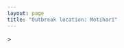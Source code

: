 ```yaml
---
layout: page
title: "Outbreak location: Motihari"
---
```

<div id="mapid">
<script src="https://buda-magenta.github.io/hazard_map/load_map.js"></script>
><script>
var marker_outbreak = L.marker([26.669512, 84.957411],{"autoPan": true}).addTo(map); marker_outbreak.bindTooltip("Motihari").openTooltip();

var circle_1 = L.circle([26.148658, 85.340013], {"pane": "markerPane", "color": "red", "fill": true, "fillOpacity": 0.2, "fillRule": "evenodd", "lineCap": "round", "lineJoin": "round", "opacity": 1.0, "radius": 80346, "stroke": true, "weight": 3}).addTo(map);
circle_1.bindTooltip("Muzaffarpur<br>rank: 1<br>hazard index: 0.080347")
circle_1.bindPopup('<a href="https://buda-magenta.github.io/hazard_map/Muzaffarpur">Muzaffarpur</a>')

var circle_2 = L.circle([25.609324, 85.123525], {"pane": "markerPane", "color": "red", "fill": true, "fillOpacity": 0.2, "fillRule": "evenodd", "lineCap": "round", "lineJoin": "round", "opacity": 1.0, "radius": 61383, "stroke": true, "weight": 3}).addTo(map);
circle_2.bindTooltip("Patna<br>rank: 2<br>hazard index: 0.061384")
circle_2.bindPopup('<a href="https://buda-magenta.github.io/hazard_map/Patna">Patna</a>')

var circle_3 = L.circle([22.541418, 88.357691], {"pane": "markerPane", "color": "red", "fill": true, "fillOpacity": 0.2, "fillRule": "evenodd", "lineCap": "round", "lineJoin": "round", "opacity": 1.0, "radius": 42972, "stroke": true, "weight": 3}).addTo(map);
circle_3.bindTooltip("Kolkata<br>rank: 3<br>hazard index: 0.042973")
circle_3.bindPopup('<a href="https://buda-magenta.github.io/hazard_map/Kolkata">Kolkata</a>')

var circle_4 = L.circle([26.791073, 84.560107], {"pane": "markerPane", "color": "red", "fill": true, "fillOpacity": 0.2, "fillRule": "evenodd", "lineCap": "round", "lineJoin": "round", "opacity": 1.0, "radius": 34459, "stroke": true, "weight": 3}).addTo(map);
circle_4.bindTooltip("Bettiah<br>rank: 4<br>hazard index: 0.034459")
circle_4.bindPopup('<a href="https://buda-magenta.github.io/hazard_map/Bettiah">Bettiah</a>')

var circle_5 = L.circle([28.651718, 77.221939], {"pane": "markerPane", "color": "red", "fill": true, "fillOpacity": 0.2, "fillRule": "evenodd", "lineCap": "round", "lineJoin": "round", "opacity": 1.0, "radius": 26061, "stroke": true, "weight": 3}).addTo(map);
circle_5.bindTooltip("Delhi<br>rank: 5<br>hazard index: 0.026062")
circle_5.bindPopup('<a href="https://buda-magenta.github.io/hazard_map/Delhi">Delhi</a>')

var circle_6 = L.circle([26.671329, 83.364583], {"pane": "markerPane", "color": "red", "fill": true, "fillOpacity": 0.2, "fillRule": "evenodd", "lineCap": "round", "lineJoin": "round", "opacity": 1.0, "radius": 11672, "stroke": true, "weight": 3}).addTo(map);
circle_6.bindTooltip("Gorakhpur<br>rank: 6<br>hazard index: 0.011673")
circle_6.bindPopup('<a href="https://buda-magenta.github.io/hazard_map/Gorakhpur">Gorakhpur</a>')

var circle_7 = L.circle([19.075990, 72.877393], {"pane": "markerPane", "color": "red", "fill": true, "fillOpacity": 0.2, "fillRule": "evenodd", "lineCap": "round", "lineJoin": "round", "opacity": 1.0, "radius": 10207, "stroke": true, "weight": 3}).addTo(map);
circle_7.bindTooltip("Mumbai<br>rank: 7<br>hazard index: 0.010208")
circle_7.bindPopup('<a href="https://buda-magenta.github.io/hazard_map/Mumbai">Mumbai</a>')

var circle_8 = L.circle([26.083143, 86.032571], {"pane": "markerPane", "color": "red", "fill": true, "fillOpacity": 0.2, "fillRule": "evenodd", "lineCap": "round", "lineJoin": "round", "opacity": 1.0, "radius": 9149, "stroke": true, "weight": 3}).addTo(map);
circle_8.bindTooltip("Darbhanga<br>rank: 8<br>hazard index: 0.009149")
circle_8.bindPopup('<a href="https://buda-magenta.github.io/hazard_map/Darbhanga">Darbhanga</a>')

var circle_9 = L.circle([25.286698, 87.132254], {"pane": "markerPane", "color": "red", "fill": true, "fillOpacity": 0.2, "fillRule": "evenodd", "lineCap": "round", "lineJoin": "round", "opacity": 1.0, "radius": 8765, "stroke": true, "weight": 3}).addTo(map);
circle_9.bindTooltip("Bhagalpur<br>rank: 9<br>hazard index: 0.008765")
circle_9.bindPopup('<a href="https://buda-magenta.github.io/hazard_map/Bhagalpur">Bhagalpur</a>')

var circle_10 = L.circle([25.720581, 85.255560], {"pane": "markerPane", "color": "red", "fill": true, "fillOpacity": 0.2, "fillRule": "evenodd", "lineCap": "round", "lineJoin": "round", "opacity": 1.0, "radius": 5628, "stroke": true, "weight": 3}).addTo(map);
circle_10.bindTooltip("Hajipur<br>rank: 10<br>hazard index: 0.005628")
circle_10.bindPopup('<a href="https://buda-magenta.github.io/hazard_map/Hajipur">Hajipur</a>')

var circle_11 = L.circle([23.535048, 87.338043], {"pane": "markerPane", "color": "red", "fill": true, "fillOpacity": 0.2, "fillRule": "evenodd", "lineCap": "round", "lineJoin": "round", "opacity": 1.0, "radius": 5430, "stroke": true, "weight": 3}).addTo(map);
circle_11.bindTooltip("Durgapur<br>rank: 11<br>hazard index: 0.005430")
circle_11.bindPopup('<a href="https://buda-magenta.github.io/hazard_map/Durgapur">Durgapur</a>')

var circle_12 = L.circle([23.687130, 86.974659], {"pane": "markerPane", "color": "red", "fill": true, "fillOpacity": 0.2, "fillRule": "evenodd", "lineCap": "round", "lineJoin": "round", "opacity": 1.0, "radius": 5406, "stroke": true, "weight": 3}).addTo(map);
circle_12.bindTooltip("Asansol<br>rank: 12<br>hazard index: 0.005407")
circle_12.bindPopup('<a href="https://buda-magenta.github.io/hazard_map/Asansol">Asansol</a>')

var circle_13 = L.circle([25.205305, 85.514612], {"pane": "markerPane", "color": "red", "fill": true, "fillOpacity": 0.2, "fillRule": "evenodd", "lineCap": "round", "lineJoin": "round", "opacity": 1.0, "radius": 4290, "stroke": true, "weight": 3}).addTo(map);
circle_13.bindTooltip("Biharsharif<br>rank: 13<br>hazard index: 0.004291")
circle_13.bindPopup('<a href="https://buda-magenta.github.io/hazard_map/Biharsharif">Biharsharif</a>')

var circle_14 = L.circle([25.954628, 83.647350], {"pane": "markerPane", "color": "red", "fill": true, "fillOpacity": 0.2, "fillRule": "evenodd", "lineCap": "round", "lineJoin": "round", "opacity": 1.0, "radius": 4131, "stroke": true, "weight": 3}).addTo(map);
circle_14.bindTooltip("Maunath Bhanjan<br>rank: 14<br>hazard index: 0.004132")
circle_14.bindPopup('<a href="https://buda-magenta.github.io/hazard_map/Maunath_Bhanjan">Maunath Bhanjan</a>')

var circle_15 = L.circle([25.512719, 86.090571], {"pane": "markerPane", "color": "red", "fill": true, "fillOpacity": 0.2, "fillRule": "evenodd", "lineCap": "round", "lineJoin": "round", "opacity": 1.0, "radius": 4122, "stroke": true, "weight": 3}).addTo(map);
circle_15.bindTooltip("Begusarai<br>rank: 15<br>hazard index: 0.004123")
circle_15.bindPopup('<a href="https://buda-magenta.github.io/hazard_map/Begusarai">Begusarai</a>')

var circle_16 = L.circle([25.623457, 84.596839], {"pane": "markerPane", "color": "red", "fill": true, "fillOpacity": 0.2, "fillRule": "evenodd", "lineCap": "round", "lineJoin": "round", "opacity": 1.0, "radius": 3773, "stroke": true, "weight": 3}).addTo(map);
circle_16.bindTooltip("Arrah<br>rank: 16<br>hazard index: 0.003774")
circle_16.bindPopup('<a href="https://buda-magenta.github.io/hazard_map/Arrah">Arrah</a>')

var circle_17 = L.circle([25.773344, 84.784977], {"pane": "markerPane", "color": "red", "fill": true, "fillOpacity": 0.2, "fillRule": "evenodd", "lineCap": "round", "lineJoin": "round", "opacity": 1.0, "radius": 3273, "stroke": true, "weight": 3}).addTo(map);
circle_17.bindTooltip("Chapra<br>rank: 17<br>hazard index: 0.003274")
circle_17.bindPopup('<a href="https://buda-magenta.github.io/hazard_map/Chapra">Chapra</a>')

var circle_18 = L.circle([24.796436, 85.007956], {"pane": "markerPane", "color": "red", "fill": true, "fillOpacity": 0.2, "fillRule": "evenodd", "lineCap": "round", "lineJoin": "round", "opacity": 1.0, "radius": 3130, "stroke": true, "weight": 3}).addTo(map);
circle_18.bindTooltip("Gaya<br>rank: 18<br>hazard index: 0.003130")
circle_18.bindPopup('<a href="https://buda-magenta.github.io/hazard_map/Gaya">Gaya</a>')

var circle_19 = L.circle([23.250000, 87.750000], {"pane": "markerPane", "color": "red", "fill": true, "fillOpacity": 0.2, "fillRule": "evenodd", "lineCap": "round", "lineJoin": "round", "opacity": 1.0, "radius": 3013, "stroke": true, "weight": 3}).addTo(map);
circle_19.bindTooltip("Barddhaman<br>rank: 19<br>hazard index: 0.003014")
circle_19.bindPopup('<a href="https://buda-magenta.github.io/hazard_map/Barddhaman">Barddhaman</a>')

var circle_20 = L.circle([26.838100, 80.934600], {"pane": "markerPane", "color": "red", "fill": true, "fillOpacity": 0.2, "fillRule": "evenodd", "lineCap": "round", "lineJoin": "round", "opacity": 1.0, "radius": 2941, "stroke": true, "weight": 3}).addTo(map);
circle_20.bindTooltip("Lucknow<br>rank: 20<br>hazard index: 0.002941")
circle_20.bindPopup('<a href="https://buda-magenta.github.io/hazard_map/Lucknow">Lucknow</a>')

var circle_21 = L.circle([25.832642, 86.614893], {"pane": "markerPane", "color": "red", "fill": true, "fillOpacity": 0.2, "fillRule": "evenodd", "lineCap": "round", "lineJoin": "round", "opacity": 1.0, "radius": 2729, "stroke": true, "weight": 3}).addTo(map);
circle_21.bindTooltip("Saharsa<br>rank: 21<br>hazard index: 0.002730")
circle_21.bindPopup('<a href="https://buda-magenta.github.io/hazard_map/Saharsa">Saharsa</a>')

var circle_22 = L.circle([25.623400, 85.041700], {"pane": "markerPane", "color": "red", "fill": true, "fillOpacity": 0.2, "fillRule": "evenodd", "lineCap": "round", "lineJoin": "round", "opacity": 1.0, "radius": 2633, "stroke": true, "weight": 3}).addTo(map);
circle_22.bindTooltip("Dinapur Nizamat<br>rank: 22<br>hazard index: 0.002634")
circle_22.bindPopup('<a href="https://buda-magenta.github.io/hazard_map/Dinapur_Nizamat">Dinapur Nizamat</a>')

var circle_23 = L.circle([25.335649, 83.007629], {"pane": "markerPane", "color": "red", "fill": true, "fillOpacity": 0.2, "fillRule": "evenodd", "lineCap": "round", "lineJoin": "round", "opacity": 1.0, "radius": 2572, "stroke": true, "weight": 3}).addTo(map);
circle_23.bindTooltip("Varanasi<br>rank: 23<br>hazard index: 0.002572")
circle_23.bindPopup('<a href="https://buda-magenta.github.io/hazard_map/Varanasi">Varanasi</a>')

var circle_24 = L.circle([25.572433, 83.609605], {"pane": "markerPane", "color": "red", "fill": true, "fillOpacity": 0.2, "fillRule": "evenodd", "lineCap": "round", "lineJoin": "round", "opacity": 1.0, "radius": 2444, "stroke": true, "weight": 3}).addTo(map);
circle_24.bindTooltip("Medinipur<br>rank: 24<br>hazard index: 0.002444")
circle_24.bindPopup('<a href="https://buda-magenta.github.io/hazard_map/Medinipur">Medinipur</a>')

var circle_25 = L.circle([25.531031, 78.652689], {"pane": "markerPane", "color": "red", "fill": true, "fillOpacity": 0.2, "fillRule": "evenodd", "lineCap": "round", "lineJoin": "round", "opacity": 1.0, "radius": 2114, "stroke": true, "weight": 3}).addTo(map);
circle_25.bindTooltip("Jhansi<br>rank: 25<br>hazard index: 0.002114")
circle_25.bindPopup('<a href="https://buda-magenta.github.io/hazard_map/Jhansi">Jhansi</a>')

var circle_26 = L.circle([27.059011, 84.206464], {"pane": "markerPane", "color": "red", "fill": true, "fillOpacity": 0.2, "fillRule": "evenodd", "lineCap": "round", "lineJoin": "round", "opacity": 1.0, "radius": 2077, "stroke": true, "weight": 3}).addTo(map);
circle_26.bindTooltip("Bagaha<br>rank: 26<br>hazard index: 0.002077")
circle_26.bindPopup('<a href="https://buda-magenta.github.io/hazard_map/Bagaha">Bagaha</a>')

var circle_27 = L.circle([28.863842, 78.805778], {"pane": "markerPane", "color": "red", "fill": true, "fillOpacity": 0.2, "fillRule": "evenodd", "lineCap": "round", "lineJoin": "round", "opacity": 1.0, "radius": 2058, "stroke": true, "weight": 3}).addTo(map);
circle_27.bindTooltip("Moradabad<br>rank: 27<br>hazard index: 0.002059")
circle_27.bindPopup('<a href="https://buda-magenta.github.io/hazard_map/Moradabad">Moradabad</a>')

var circle_28 = L.circle([26.131004, 84.391257], {"pane": "markerPane", "color": "red", "fill": true, "fillOpacity": 0.2, "fillRule": "evenodd", "lineCap": "round", "lineJoin": "round", "opacity": 1.0, "radius": 1943, "stroke": true, "weight": 3}).addTo(map);
circle_28.bindTooltip("Siwan<br>rank: 28<br>hazard index: 0.001943")
circle_28.bindPopup('<a href="https://buda-magenta.github.io/hazard_map/Siwan">Siwan</a>')

var circle_29 = L.circle([26.423847, 83.762732], {"pane": "markerPane", "color": "red", "fill": true, "fillOpacity": 0.2, "fillRule": "evenodd", "lineCap": "round", "lineJoin": "round", "opacity": 1.0, "radius": 1918, "stroke": true, "weight": 3}).addTo(map);
circle_29.bindTooltip("Deoria<br>rank: 29<br>hazard index: 0.001918")
circle_29.bindPopup('<a href="https://buda-magenta.github.io/hazard_map/Deoria">Deoria</a>')

var circle_30 = L.circle([25.680654, 88.124646], {"pane": "markerPane", "color": "red", "fill": true, "fillOpacity": 0.2, "fillRule": "evenodd", "lineCap": "round", "lineJoin": "round", "opacity": 1.0, "radius": 1754, "stroke": true, "weight": 3}).addTo(map);
circle_30.bindTooltip("Raiganj<br>rank: 30<br>hazard index: 0.001754")
circle_30.bindPopup('<a href="https://buda-magenta.github.io/hazard_map/Raiganj">Raiganj</a>')

var circle_31 = L.circle([22.754995, 88.341667], {"pane": "markerPane", "color": "red", "fill": true, "fillOpacity": 0.2, "fillRule": "evenodd", "lineCap": "round", "lineJoin": "round", "opacity": 1.0, "radius": 1750, "stroke": true, "weight": 3}).addTo(map);
circle_31.bindTooltip("Serampore<br>rank: 31<br>hazard index: 0.001751")
circle_31.bindPopup('<a href="https://buda-magenta.github.io/hazard_map/Serampore">Serampore</a>')

var circle_32 = L.circle([26.505476, 93.977739], {"pane": "markerPane", "color": "red", "fill": true, "fillOpacity": 0.2, "fillRule": "evenodd", "lineCap": "round", "lineJoin": "round", "opacity": 1.0, "radius": 1594, "stroke": true, "weight": 3}).addTo(map);
circle_32.bindTooltip("Chandan Nagar<br>rank: 32<br>hazard index: 0.001594")
circle_32.bindPopup('<a href="https://buda-magenta.github.io/hazard_map/Chandan_Nagar">Chandan Nagar</a>')

var circle_33 = L.circle([19.194329, 72.970178], {"pane": "markerPane", "color": "red", "fill": true, "fillOpacity": 0.2, "fillRule": "evenodd", "lineCap": "round", "lineJoin": "round", "opacity": 1.0, "radius": 1475, "stroke": true, "weight": 3}).addTo(map);
circle_33.bindTooltip("Thane<br>rank: 33<br>hazard index: 0.001475")
circle_33.bindPopup('<a href="https://buda-magenta.github.io/hazard_map/Thane">Thane</a>')

var circle_34 = L.circle([22.591260, 88.390964], {"pane": "markerPane", "color": "red", "fill": true, "fillOpacity": 0.2, "fillRule": "evenodd", "lineCap": "round", "lineJoin": "round", "opacity": 1.0, "radius": 1258, "stroke": true, "weight": 3}).addTo(map);
circle_34.bindTooltip("Bidhan Nagar<br>rank: 34<br>hazard index: 0.001258")
circle_34.bindPopup('<a href="https://buda-magenta.github.io/hazard_map/Bidhan_Nagar">Bidhan Nagar</a>')

var circle_35 = L.circle([20.011247, 73.790236], {"pane": "markerPane", "color": "red", "fill": true, "fillOpacity": 0.2, "fillRule": "evenodd", "lineCap": "round", "lineJoin": "round", "opacity": 1.0, "radius": 1205, "stroke": true, "weight": 3}).addTo(map);
circle_35.bindTooltip("Nashik<br>rank: 35<br>hazard index: 0.001206")
circle_35.bindPopup('<a href="https://buda-magenta.github.io/hazard_map/Nashik">Nashik</a>')

var circle_36 = L.circle([25.152471, 85.006878], {"pane": "markerPane", "color": "red", "fill": true, "fillOpacity": 0.2, "fillRule": "evenodd", "lineCap": "round", "lineJoin": "round", "opacity": 1.0, "radius": 1194, "stroke": true, "weight": 3}).addTo(map);
circle_36.bindTooltip("Jehanabad<br>rank: 36<br>hazard index: 0.001194")
circle_36.bindPopup('<a href="https://buda-magenta.github.io/hazard_map/Jehanabad">Jehanabad</a>')

var circle_37 = L.circle([22.794910, 88.331772], {"pane": "markerPane", "color": "red", "fill": true, "fillOpacity": 0.2, "fillRule": "evenodd", "lineCap": "round", "lineJoin": "round", "opacity": 1.0, "radius": 1156, "stroke": true, "weight": 3}).addTo(map);
circle_37.bindTooltip("Baidyabati<br>rank: 37<br>hazard index: 0.001156")
circle_37.bindPopup('<a href="https://buda-magenta.github.io/hazard_map/Baidyabati">Baidyabati</a>')

var circle_38 = L.circle([25.877933, 84.119959], {"pane": "markerPane", "color": "red", "fill": true, "fillOpacity": 0.2, "fillRule": "evenodd", "lineCap": "round", "lineJoin": "round", "opacity": 1.0, "radius": 1140, "stroke": true, "weight": 3}).addTo(map);
circle_38.bindTooltip("Ballia<br>rank: 38<br>hazard index: 0.001141")
circle_38.bindPopup('<a href="https://buda-magenta.github.io/hazard_map/Ballia">Ballia</a>')

var circle_39 = L.circle([25.603508, 83.507454], {"pane": "markerPane", "color": "red", "fill": true, "fillOpacity": 0.2, "fillRule": "evenodd", "lineCap": "round", "lineJoin": "round", "opacity": 1.0, "radius": 1114, "stroke": true, "weight": 3}).addTo(map);
circle_39.bindTooltip("Ghazipur<br>rank: 39<br>hazard index: 0.001114")
circle_39.bindPopup('<a href="https://buda-magenta.github.io/hazard_map/Ghazipur">Ghazipur</a>')

var circle_40 = L.circle([25.562071, 84.015672], {"pane": "markerPane", "color": "red", "fill": true, "fillOpacity": 0.2, "fillRule": "evenodd", "lineCap": "round", "lineJoin": "round", "opacity": 1.0, "radius": 971, "stroke": true, "weight": 3}).addTo(map);
circle_40.bindTooltip("Buxar<br>rank: 40<br>hazard index: 0.000971")
circle_40.bindPopup('<a href="https://buda-magenta.github.io/hazard_map/Buxar">Buxar</a>')

var circle_41 = L.circle([25.438130, 81.833800], {"pane": "markerPane", "color": "red", "fill": true, "fillOpacity": 0.2, "fillRule": "evenodd", "lineCap": "round", "lineJoin": "round", "opacity": 1.0, "radius": 905, "stroke": true, "weight": 3}).addTo(map);
circle_41.bindTooltip("Allahabad<br>rank: 41<br>hazard index: 0.000906")
circle_41.bindPopup('<a href="https://buda-magenta.github.io/hazard_map/Allahabad">Allahabad</a>')

var circle_42 = L.circle([23.160894, 79.949770], {"pane": "markerPane", "color": "red", "fill": true, "fillOpacity": 0.2, "fillRule": "evenodd", "lineCap": "round", "lineJoin": "round", "opacity": 1.0, "radius": 855, "stroke": true, "weight": 3}).addTo(map);
circle_42.bindTooltip("Jabalpur<br>rank: 42<br>hazard index: 0.000855")
circle_42.bindPopup('<a href="https://buda-magenta.github.io/hazard_map/Jabalpur">Jabalpur</a>')

var circle_43 = L.circle([25.560900, 87.647654], {"pane": "markerPane", "color": "red", "fill": true, "fillOpacity": 0.2, "fillRule": "evenodd", "lineCap": "round", "lineJoin": "round", "opacity": 1.0, "radius": 632, "stroke": true, "weight": 3}).addTo(map);
circle_43.bindTooltip("Katihar<br>rank: 43<br>hazard index: 0.000633")
circle_43.bindPopup('<a href="https://buda-magenta.github.io/hazard_map/Katihar">Katihar</a>')

var circle_44 = L.circle([22.472223, 88.093845], {"pane": "markerPane", "color": "red", "fill": true, "fillOpacity": 0.2, "fillRule": "evenodd", "lineCap": "round", "lineJoin": "round", "opacity": 1.0, "radius": 629, "stroke": true, "weight": 3}).addTo(map);
circle_44.bindTooltip("Uluberia<br>rank: 44<br>hazard index: 0.000629")
circle_44.bindPopup('<a href="https://buda-magenta.github.io/hazard_map/Uluberia">Uluberia</a>')

var circle_45 = L.circle([26.716413, 88.430992], {"pane": "markerPane", "color": "red", "fill": true, "fillOpacity": 0.2, "fillRule": "evenodd", "lineCap": "round", "lineJoin": "round", "opacity": 1.0, "radius": 623, "stroke": true, "weight": 3}).addTo(map);
circle_45.bindTooltip("Siliguri<br>rank: 45<br>hazard index: 0.000623")
circle_45.bindPopup('<a href="https://buda-magenta.github.io/hazard_map/Siliguri">Siliguri</a>')

var circle_46 = L.circle([28.740613, 77.835426], {"pane": "markerPane", "color": "red", "fill": true, "fillOpacity": 0.2, "fillRule": "evenodd", "lineCap": "round", "lineJoin": "round", "opacity": 1.0, "radius": 559, "stroke": true, "weight": 3}).addTo(map);
circle_46.bindTooltip("Hapur<br>rank: 46<br>hazard index: 0.000559")
circle_46.bindPopup('<a href="https://buda-magenta.github.io/hazard_map/Hapur">Hapur</a>')

var circle_47 = L.circle([25.329791, 86.456777], {"pane": "markerPane", "color": "red", "fill": true, "fillOpacity": 0.2, "fillRule": "evenodd", "lineCap": "round", "lineJoin": "round", "opacity": 1.0, "radius": 557, "stroke": true, "weight": 3}).addTo(map);
circle_47.bindTooltip("Jamalpur<br>rank: 47<br>hazard index: 0.000558")
circle_47.bindPopup('<a href="https://buda-magenta.github.io/hazard_map/Jamalpur">Jamalpur</a>')

var circle_48 = L.circle([26.460914, 80.321759], {"pane": "markerPane", "color": "red", "fill": true, "fillOpacity": 0.2, "fillRule": "evenodd", "lineCap": "round", "lineJoin": "round", "opacity": 1.0, "radius": 546, "stroke": true, "weight": 3}).addTo(map);
circle_48.bindTooltip("Kanpur<br>rank: 48<br>hazard index: 0.000546")
circle_48.bindPopup('<a href="https://buda-magenta.github.io/hazard_map/Kanpur">Kanpur</a>')

var circle_49 = L.circle([22.890183, 88.426939], {"pane": "markerPane", "color": "red", "fill": true, "fillOpacity": 0.2, "fillRule": "evenodd", "lineCap": "round", "lineJoin": "round", "opacity": 1.0, "radius": 490, "stroke": true, "weight": 3}).addTo(map);
circle_49.bindTooltip("Naihati<br>rank: 49<br>hazard index: 0.000491")
circle_49.bindPopup('<a href="https://buda-magenta.github.io/hazard_map/Naihati">Naihati</a>')

var circle_50 = L.circle([23.370035, 85.325013], {"pane": "markerPane", "color": "red", "fill": true, "fillOpacity": 0.2, "fillRule": "evenodd", "lineCap": "round", "lineJoin": "round", "opacity": 1.0, "radius": 466, "stroke": true, "weight": 3}).addTo(map);
circle_50.bindTooltip("Ranchi<br>rank: 50<br>hazard index: 0.000466")
circle_50.bindPopup('<a href="https://buda-magenta.github.io/hazard_map/Ranchi">Ranchi</a>')

var circle_51 = L.circle([18.521428, 73.854454], {"pane": "markerPane", "color": "red", "fill": true, "fillOpacity": 0.2, "fillRule": "evenodd", "lineCap": "round", "lineJoin": "round", "opacity": 1.0, "radius": 425, "stroke": true, "weight": 3}).addTo(map);
circle_51.bindTooltip("Pune<br>rank: 51<br>hazard index: 0.000426")
circle_51.bindPopup('<a href="https://buda-magenta.github.io/hazard_map/Pune">Pune</a>')

var circle_52 = L.circle([23.795281, 86.430964], {"pane": "markerPane", "color": "red", "fill": true, "fillOpacity": 0.2, "fillRule": "evenodd", "lineCap": "round", "lineJoin": "round", "opacity": 1.0, "radius": 410, "stroke": true, "weight": 3}).addTo(map);
circle_52.bindTooltip("Dhanbad<br>rank: 52<br>hazard index: 0.000411")
circle_52.bindPopup('<a href="https://buda-magenta.github.io/hazard_map/Dhanbad">Dhanbad</a>')

var circle_53 = L.circle([28.753900, 77.399900], {"pane": "markerPane", "color": "red", "fill": true, "fillOpacity": 0.2, "fillRule": "evenodd", "lineCap": "round", "lineJoin": "round", "opacity": 1.0, "radius": 402, "stroke": true, "weight": 3}).addTo(map);
circle_53.bindTooltip("Khora<br>rank: 53<br>hazard index: 0.000403")
circle_53.bindPopup('<a href="https://buda-magenta.github.io/hazard_map/Khora">Khora</a>')

var circle_54 = L.circle([26.000000, 87.500000], {"pane": "markerPane", "color": "red", "fill": true, "fillOpacity": 0.2, "fillRule": "evenodd", "lineCap": "round", "lineJoin": "round", "opacity": 1.0, "radius": 384, "stroke": true, "weight": 3}).addTo(map);
circle_54.bindTooltip("Purnia<br>rank: 54<br>hazard index: 0.000384")
circle_54.bindPopup('<a href="https://buda-magenta.github.io/hazard_map/Purnia">Purnia</a>')

var circle_55 = L.circle([22.695034, 88.377060], {"pane": "markerPane", "color": "red", "fill": true, "fillOpacity": 0.2, "fillRule": "evenodd", "lineCap": "round", "lineJoin": "round", "opacity": 1.0, "radius": 376, "stroke": true, "weight": 3}).addTo(map);
circle_55.bindTooltip("Panihati<br>rank: 55<br>hazard index: 0.000376")
circle_55.bindPopup('<a href="https://buda-magenta.github.io/hazard_map/Panihati">Panihati</a>')

var circle_56 = L.circle([27.912633, 79.746563], {"pane": "markerPane", "color": "red", "fill": true, "fillOpacity": 0.2, "fillRule": "evenodd", "lineCap": "round", "lineJoin": "round", "opacity": 1.0, "radius": 374, "stroke": true, "weight": 3}).addTo(map);
circle_56.bindTooltip("Shahjahanpur<br>rank: 56<br>hazard index: 0.000375")
circle_56.bindPopup('<a href="https://buda-magenta.github.io/hazard_map/Shahjahanpur">Shahjahanpur</a>')

var circle_57 = L.circle([28.428262, 77.002700], {"pane": "markerPane", "color": "red", "fill": true, "fillOpacity": 0.2, "fillRule": "evenodd", "lineCap": "round", "lineJoin": "round", "opacity": 1.0, "radius": 368, "stroke": true, "weight": 3}).addTo(map);
circle_57.bindTooltip("Gurgaon<br>rank: 57<br>hazard index: 0.000368")
circle_57.bindPopup('<a href="https://buda-magenta.github.io/hazard_map/Gurgaon">Gurgaon</a>')

var circle_58 = L.circle([27.985060, 80.753845], {"pane": "markerPane", "color": "red", "fill": true, "fillOpacity": 0.2, "fillRule": "evenodd", "lineCap": "round", "lineJoin": "round", "opacity": 1.0, "radius": 340, "stroke": true, "weight": 3}).addTo(map);
circle_58.bindTooltip("Lakhimpur<br>rank: 58<br>hazard index: 0.000340")
circle_58.bindPopup('<a href="https://buda-magenta.github.io/hazard_map/Lakhimpur">Lakhimpur</a>')

var circle_59 = L.circle([28.402979, 77.310384], {"pane": "markerPane", "color": "red", "fill": true, "fillOpacity": 0.2, "fillRule": "evenodd", "lineCap": "round", "lineJoin": "round", "opacity": 1.0, "radius": 338, "stroke": true, "weight": 3}).addTo(map);
circle_59.bindTooltip("Faridabad<br>rank: 59<br>hazard index: 0.000338")
circle_59.bindPopup('<a href="https://buda-magenta.github.io/hazard_map/Faridabad">Faridabad</a>')

var circle_60 = L.circle([24.965712, 88.127778], {"pane": "markerPane", "color": "red", "fill": true, "fillOpacity": 0.2, "fillRule": "evenodd", "lineCap": "round", "lineJoin": "round", "opacity": 1.0, "radius": 307, "stroke": true, "weight": 3}).addTo(map);
circle_60.bindTooltip("English Bazar<br>rank: 60<br>hazard index: 0.000308")
circle_60.bindPopup('<a href="https://buda-magenta.github.io/hazard_map/English_Bazar">English Bazar</a>')

var circle_61 = L.circle([25.133173, 86.525040], {"pane": "markerPane", "color": "red", "fill": true, "fillOpacity": 0.2, "fillRule": "evenodd", "lineCap": "round", "lineJoin": "round", "opacity": 1.0, "radius": 306, "stroke": true, "weight": 3}).addTo(map);
circle_61.bindTooltip("Kharagpur<br>rank: 61<br>hazard index: 0.000306")
circle_61.bindPopup('<a href="https://buda-magenta.github.io/hazard_map/Kharagpur">Kharagpur</a>')

var circle_62 = L.circle([22.670728, 88.376342], {"pane": "markerPane", "color": "red", "fill": true, "fillOpacity": 0.2, "fillRule": "evenodd", "lineCap": "round", "lineJoin": "round", "opacity": 1.0, "radius": 306, "stroke": true, "weight": 3}).addTo(map);
circle_62.bindTooltip("Kamarhati<br>rank: 62<br>hazard index: 0.000306")
circle_62.bindPopup('<a href="https://buda-magenta.github.io/hazard_map/Kamarhati">Kamarhati</a>')

var circle_63 = L.circle([12.979120, 77.591300], {"pane": "markerPane", "color": "red", "fill": true, "fillOpacity": 0.2, "fillRule": "evenodd", "lineCap": "round", "lineJoin": "round", "opacity": 1.0, "radius": 304, "stroke": true, "weight": 3}).addTo(map);
circle_63.bindTooltip("Bangalore<br>rank: 63<br>hazard index: 0.000305")
circle_63.bindPopup('<a href="https://buda-magenta.github.io/hazard_map/Bangalore">Bangalore</a>')

var circle_64 = L.circle([26.180598, 91.753943], {"pane": "markerPane", "color": "red", "fill": true, "fillOpacity": 0.2, "fillRule": "evenodd", "lineCap": "round", "lineJoin": "round", "opacity": 1.0, "radius": 301, "stroke": true, "weight": 3}).addTo(map);
circle_64.bindTooltip("Guwahati<br>rank: 64<br>hazard index: 0.000302")
circle_64.bindPopup('<a href="https://buda-magenta.github.io/hazard_map/Guwahati">Guwahati</a>')

var circle_65 = L.circle([26.022697, 83.028873], {"pane": "markerPane", "color": "red", "fill": true, "fillOpacity": 0.2, "fillRule": "evenodd", "lineCap": "round", "lineJoin": "round", "opacity": 1.0, "radius": 283, "stroke": true, "weight": 3}).addTo(map);
circle_65.bindTooltip("Azamgarh<br>rank: 65<br>hazard index: 0.000283")
circle_65.bindPopup('<a href="https://buda-magenta.github.io/hazard_map/Azamgarh">Azamgarh</a>')

var circle_66 = L.circle([22.646958, 88.343612], {"pane": "markerPane", "color": "red", "fill": true, "fillOpacity": 0.2, "fillRule": "evenodd", "lineCap": "round", "lineJoin": "round", "opacity": 1.0, "radius": 280, "stroke": true, "weight": 3}).addTo(map);
circle_66.bindTooltip("Bally<br>rank: 66<br>hazard index: 0.000280")
circle_66.bindPopup('<a href="https://buda-magenta.github.io/hazard_map/Bally">Bally</a>')

var circle_67 = L.circle([20.266777, 85.843559], {"pane": "markerPane", "color": "red", "fill": true, "fillOpacity": 0.2, "fillRule": "evenodd", "lineCap": "round", "lineJoin": "round", "opacity": 1.0, "radius": 276, "stroke": true, "weight": 3}).addTo(map);
circle_67.bindTooltip("Bhubaneswar<br>rank: 67<br>hazard index: 0.000276")
circle_67.bindPopup('<a href="https://buda-magenta.github.io/hazard_map/Bhubaneswar">Bhubaneswar</a>')

var circle_68 = L.circle([28.901090, 76.580194], {"pane": "markerPane", "color": "red", "fill": true, "fillOpacity": 0.2, "fillRule": "evenodd", "lineCap": "round", "lineJoin": "round", "opacity": 1.0, "radius": 268, "stroke": true, "weight": 3}).addTo(map);
circle_68.bindTooltip("Rohtak<br>rank: 68<br>hazard index: 0.000268")
circle_68.bindPopup('<a href="https://buda-magenta.github.io/hazard_map/Rohtak">Rohtak</a>')

var circle_69 = L.circle([21.170200, 72.831100], {"pane": "markerPane", "color": "red", "fill": true, "fillOpacity": 0.2, "fillRule": "evenodd", "lineCap": "round", "lineJoin": "round", "opacity": 1.0, "radius": 252, "stroke": true, "weight": 3}).addTo(map);
circle_69.bindTooltip("Surat<br>rank: 69<br>hazard index: 0.000252")
circle_69.bindPopup('<a href="https://buda-magenta.github.io/hazard_map/Surat">Surat</a>')

var circle_70 = L.circle([22.508621, 88.253218], {"pane": "markerPane", "color": "red", "fill": true, "fillOpacity": 0.2, "fillRule": "evenodd", "lineCap": "round", "lineJoin": "round", "opacity": 1.0, "radius": 250, "stroke": true, "weight": 3}).addTo(map);
circle_70.bindTooltip("Maheshtala<br>rank: 70<br>hazard index: 0.000250")
circle_70.bindPopup('<a href="https://buda-magenta.github.io/hazard_map/Maheshtala">Maheshtala</a>')

var circle_71 = L.circle([28.488378, 78.735249], {"pane": "markerPane", "color": "red", "fill": true, "fillOpacity": 0.2, "fillRule": "evenodd", "lineCap": "round", "lineJoin": "round", "opacity": 1.0, "radius": 243, "stroke": true, "weight": 3}).addTo(map);
circle_71.bindTooltip("Chandausi<br>rank: 71<br>hazard index: 0.000243")
circle_71.bindPopup('<a href="https://buda-magenta.github.io/hazard_map/Chandausi">Chandausi</a>')

var circle_72 = L.circle([21.735348, 81.944459], {"pane": "markerPane", "color": "red", "fill": true, "fillOpacity": 0.2, "fillRule": "evenodd", "lineCap": "round", "lineJoin": "round", "opacity": 1.0, "radius": 235, "stroke": true, "weight": 3}).addTo(map);
circle_72.bindTooltip("Bhatpara<br>rank: 72<br>hazard index: 0.000236")
circle_72.bindPopup('<a href="https://buda-magenta.github.io/hazard_map/Bhatpara">Bhatpara</a>')

var circle_73 = L.circle([30.909016, 75.851601], {"pane": "markerPane", "color": "red", "fill": true, "fillOpacity": 0.2, "fillRule": "evenodd", "lineCap": "round", "lineJoin": "round", "opacity": 1.0, "radius": 235, "stroke": true, "weight": 3}).addTo(map);
circle_73.bindTooltip("Ludhiana<br>rank: 73<br>hazard index: 0.000236")
circle_73.bindPopup('<a href="https://buda-magenta.github.io/hazard_map/Ludhiana">Ludhiana</a>')

var circle_74 = L.circle([24.900100, 84.018211], {"pane": "markerPane", "color": "red", "fill": true, "fillOpacity": 0.2, "fillRule": "evenodd", "lineCap": "round", "lineJoin": "round", "opacity": 1.0, "radius": 230, "stroke": true, "weight": 3}).addTo(map);
circle_74.bindTooltip("Sasaram<br>rank: 74<br>hazard index: 0.000231")
circle_74.bindPopup('<a href="https://buda-magenta.github.io/hazard_map/Sasaram">Sasaram</a>')

var circle_75 = L.circle([24.500000, 81.000000], {"pane": "markerPane", "color": "red", "fill": true, "fillOpacity": 0.2, "fillRule": "evenodd", "lineCap": "round", "lineJoin": "round", "opacity": 1.0, "radius": 227, "stroke": true, "weight": 3}).addTo(map);
circle_75.bindTooltip("Satna<br>rank: 75<br>hazard index: 0.000227")
circle_75.bindPopup('<a href="https://buda-magenta.github.io/hazard_map/Satna">Satna</a>')

var circle_76 = L.circle([27.504639, 80.829466], {"pane": "markerPane", "color": "red", "fill": true, "fillOpacity": 0.2, "fillRule": "evenodd", "lineCap": "round", "lineJoin": "round", "opacity": 1.0, "radius": 226, "stroke": true, "weight": 3}).addTo(map);
circle_76.bindTooltip("Sitapur<br>rank: 76<br>hazard index: 0.000227")
circle_76.bindPopup('<a href="https://buda-magenta.github.io/hazard_map/Sitapur">Sitapur</a>')

var circle_77 = L.circle([29.000653, 77.768229], {"pane": "markerPane", "color": "red", "fill": true, "fillOpacity": 0.2, "fillRule": "evenodd", "lineCap": "round", "lineJoin": "round", "opacity": 1.0, "radius": 226, "stroke": true, "weight": 3}).addTo(map);
circle_77.bindTooltip("Meerut<br>rank: 77<br>hazard index: 0.000227")
circle_77.bindPopup('<a href="https://buda-magenta.github.io/hazard_map/Meerut">Meerut</a>')

var circle_78 = L.circle([22.870214, 88.419608], {"pane": "markerPane", "color": "red", "fill": true, "fillOpacity": 0.2, "fillRule": "evenodd", "lineCap": "round", "lineJoin": "round", "opacity": 1.0, "radius": 226, "stroke": true, "weight": 3}).addTo(map);
circle_78.bindTooltip("Barrackpur<br>rank: 78<br>hazard index: 0.000226")
circle_78.bindPopup('<a href="https://buda-magenta.github.io/hazard_map/Barrackpur">Barrackpur</a>')

var circle_79 = L.circle([13.083694, 80.270186], {"pane": "markerPane", "color": "red", "fill": true, "fillOpacity": 0.2, "fillRule": "evenodd", "lineCap": "round", "lineJoin": "round", "opacity": 1.0, "radius": 221, "stroke": true, "weight": 3}).addTo(map);
circle_79.bindTooltip("Chennai<br>rank: 79<br>hazard index: 0.000221")
circle_79.bindPopup('<a href="https://buda-magenta.github.io/hazard_map/Chennai">Chennai</a>')

var circle_80 = L.circle([26.724789, 82.793269], {"pane": "markerPane", "color": "red", "fill": true, "fillOpacity": 0.2, "fillRule": "evenodd", "lineCap": "round", "lineJoin": "round", "opacity": 1.0, "radius": 218, "stroke": true, "weight": 3}).addTo(map);
circle_80.bindTooltip("Basti<br>rank: 80<br>hazard index: 0.000218")
circle_80.bindPopup('<a href="https://buda-magenta.github.io/hazard_map/Basti">Basti</a>')

var circle_81 = L.circle([23.405848, 88.495894], {"pane": "markerPane", "color": "red", "fill": true, "fillOpacity": 0.2, "fillRule": "evenodd", "lineCap": "round", "lineJoin": "round", "opacity": 1.0, "radius": 216, "stroke": true, "weight": 3}).addTo(map);
circle_81.bindTooltip("Krishnanagar<br>rank: 81<br>hazard index: 0.000216")
circle_81.bindPopup('<a href="https://buda-magenta.github.io/hazard_map/Krishnanagar">Krishnanagar</a>')

var circle_82 = L.circle([17.388786, 78.461065], {"pane": "markerPane", "color": "red", "fill": true, "fillOpacity": 0.2, "fillRule": "evenodd", "lineCap": "round", "lineJoin": "round", "opacity": 1.0, "radius": 213, "stroke": true, "weight": 3}).addTo(map);
circle_82.bindTooltip("Hyderabad<br>rank: 82<br>hazard index: 0.000213")
circle_82.bindPopup('<a href="https://buda-magenta.github.io/hazard_map/Hyderabad">Hyderabad</a>')

var circle_83 = L.circle([25.280733, 83.125128], {"pane": "markerPane", "color": "red", "fill": true, "fillOpacity": 0.2, "fillRule": "evenodd", "lineCap": "round", "lineJoin": "round", "opacity": 1.0, "radius": 207, "stroke": true, "weight": 3}).addTo(map);
circle_83.bindTooltip("Mughal Sarai<br>rank: 83<br>hazard index: 0.000207")
circle_83.bindPopup('<a href="https://buda-magenta.github.io/hazard_map/Mughal_Sarai">Mughal Sarai</a>')

var circle_84 = L.circle([24.379576, 88.585573], {"pane": "markerPane", "color": "red", "fill": true, "fillOpacity": 0.2, "fillRule": "evenodd", "lineCap": "round", "lineJoin": "round", "opacity": 1.0, "radius": 204, "stroke": true, "weight": 3}).addTo(map);
circle_84.bindTooltip("Baharampur<br>rank: 84<br>hazard index: 0.000205")
circle_84.bindPopup('<a href="https://buda-magenta.github.io/hazard_map/Baharampur">Baharampur</a>')

var circle_85 = L.circle([23.131954, 87.207397], {"pane": "markerPane", "color": "red", "fill": true, "fillOpacity": 0.2, "fillRule": "evenodd", "lineCap": "round", "lineJoin": "round", "opacity": 1.0, "radius": 198, "stroke": true, "weight": 3}).addTo(map);
circle_85.bindTooltip("Bankura<br>rank: 85<br>hazard index: 0.000199")
circle_85.bindPopup('<a href="https://buda-magenta.github.io/hazard_map/Bankura">Bankura</a>')

var circle_86 = L.circle([28.923397, 78.488317], {"pane": "markerPane", "color": "red", "fill": true, "fillOpacity": 0.2, "fillRule": "evenodd", "lineCap": "round", "lineJoin": "round", "opacity": 1.0, "radius": 192, "stroke": true, "weight": 3}).addTo(map);
circle_86.bindTooltip("Amroha<br>rank: 86<br>hazard index: 0.000192")
circle_86.bindPopup('<a href="https://buda-magenta.github.io/hazard_map/Amroha">Amroha</a>')

var circle_87 = L.circle([29.988077, 77.508130], {"pane": "markerPane", "color": "red", "fill": true, "fillOpacity": 0.2, "fillRule": "evenodd", "lineCap": "round", "lineJoin": "round", "opacity": 1.0, "radius": 175, "stroke": true, "weight": 3}).addTo(map);
circle_87.bindTooltip("Saharanpur<br>rank: 87<br>hazard index: 0.000175")
circle_87.bindPopup('<a href="https://buda-magenta.github.io/hazard_map/Saharanpur">Saharanpur</a>')

var circle_88 = L.circle([23.021624, 72.579707], {"pane": "markerPane", "color": "red", "fill": true, "fillOpacity": 0.2, "fillRule": "evenodd", "lineCap": "round", "lineJoin": "round", "opacity": 1.0, "radius": 172, "stroke": true, "weight": 3}).addTo(map);
circle_88.bindTooltip("Ahmedabad<br>rank: 88<br>hazard index: 0.000173")
circle_88.bindPopup('<a href="https://buda-magenta.github.io/hazard_map/Ahmedabad">Ahmedabad</a>')

var circle_89 = L.circle([28.651718, 77.221939], {"pane": "markerPane", "color": "red", "fill": true, "fillOpacity": 0.2, "fillRule": "evenodd", "lineCap": "round", "lineJoin": "round", "opacity": 1.0, "radius": 172, "stroke": true, "weight": 3}).addTo(map);
circle_89.bindTooltip("Dehri<br>rank: 89<br>hazard index: 0.000173")
circle_89.bindPopup('<a href="https://buda-magenta.github.io/hazard_map/Dehri">Dehri</a>')

var circle_90 = L.circle([22.801519, 86.202958], {"pane": "markerPane", "color": "red", "fill": true, "fillOpacity": 0.2, "fillRule": "evenodd", "lineCap": "round", "lineJoin": "round", "opacity": 1.0, "radius": 170, "stroke": true, "weight": 3}).addTo(map);
circle_90.bindTooltip("Jamshedpur<br>rank: 90<br>hazard index: 0.000170")
circle_90.bindPopup('<a href="https://buda-magenta.github.io/hazard_map/Jamshedpur">Jamshedpur</a>')

var circle_91 = L.circle([22.949011, 88.435910], {"pane": "markerPane", "color": "red", "fill": true, "fillOpacity": 0.2, "fillRule": "evenodd", "lineCap": "round", "lineJoin": "round", "opacity": 1.0, "radius": 167, "stroke": true, "weight": 3}).addTo(map);
circle_91.bindTooltip("Kanchrapara<br>rank: 91<br>hazard index: 0.000167")
circle_91.bindPopup('<a href="https://buda-magenta.github.io/hazard_map/Kanchrapara">Kanchrapara</a>')

var circle_92 = L.circle([19.261944, 73.194760], {"pane": "markerPane", "color": "red", "fill": true, "fillOpacity": 0.2, "fillRule": "evenodd", "lineCap": "round", "lineJoin": "round", "opacity": 1.0, "radius": 166, "stroke": true, "weight": 3}).addTo(map);
circle_92.bindTooltip("Ulhas Nagar<br>rank: 92<br>hazard index: 0.000167")
circle_92.bindPopup('<a href="https://buda-magenta.github.io/hazard_map/Ulhas_Nagar">Ulhas Nagar</a>')

var circle_93 = L.circle([26.055318, 82.993139], {"pane": "markerPane", "color": "red", "fill": true, "fillOpacity": 0.2, "fillRule": "evenodd", "lineCap": "round", "lineJoin": "round", "opacity": 1.0, "radius": 165, "stroke": true, "weight": 3}).addTo(map);
circle_93.bindTooltip("Nizamabad<br>rank: 93<br>hazard index: 0.000165")
circle_93.bindPopup('<a href="https://buda-magenta.github.io/hazard_map/Nizamabad">Nizamabad</a>')

var circle_94 = L.circle([27.175255, 78.009816], {"pane": "markerPane", "color": "red", "fill": true, "fillOpacity": 0.2, "fillRule": "evenodd", "lineCap": "round", "lineJoin": "round", "opacity": 1.0, "radius": 164, "stroke": true, "weight": 3}).addTo(map);
circle_94.bindTooltip("Agra<br>rank: 94<br>hazard index: 0.000165")
circle_94.bindPopup('<a href="https://buda-magenta.github.io/hazard_map/Agra">Agra</a>')

var circle_95 = L.circle([25.795593, 82.488341], {"pane": "markerPane", "color": "red", "fill": true, "fillOpacity": 0.2, "fillRule": "evenodd", "lineCap": "round", "lineJoin": "round", "opacity": 1.0, "radius": 164, "stroke": true, "weight": 3}).addTo(map);
circle_95.bindTooltip("Jaunpur<br>rank: 95<br>hazard index: 0.000164")
circle_95.bindPopup('<a href="https://buda-magenta.github.io/hazard_map/Jaunpur">Jaunpur</a>')

var circle_96 = L.circle([22.717624, 88.488953], {"pane": "markerPane", "color": "red", "fill": true, "fillOpacity": 0.2, "fillRule": "evenodd", "lineCap": "round", "lineJoin": "round", "opacity": 1.0, "radius": 162, "stroke": true, "weight": 3}).addTo(map);
circle_96.bindTooltip("Barasat<br>rank: 96<br>hazard index: 0.000163")
circle_96.bindPopup('<a href="https://buda-magenta.github.io/hazard_map/Barasat">Barasat</a>')

var circle_97 = L.circle([21.977864, 76.568828], {"pane": "markerPane", "color": "red", "fill": true, "fillOpacity": 0.2, "fillRule": "evenodd", "lineCap": "round", "lineJoin": "round", "opacity": 1.0, "radius": 162, "stroke": true, "weight": 3}).addTo(map);
circle_97.bindTooltip("Khandwa<br>rank: 97<br>hazard index: 0.000163")
circle_97.bindPopup('<a href="https://buda-magenta.github.io/hazard_map/Khandwa">Khandwa</a>')

var circle_98 = L.circle([26.915458, 75.818982], {"pane": "markerPane", "color": "red", "fill": true, "fillOpacity": 0.2, "fillRule": "evenodd", "lineCap": "round", "lineJoin": "round", "opacity": 1.0, "radius": 159, "stroke": true, "weight": 3}).addTo(map);
circle_98.bindTooltip("Jaipur<br>rank: 98<br>hazard index: 0.000160")
circle_98.bindPopup('<a href="https://buda-magenta.github.io/hazard_map/Jaipur">Jaipur</a>')

var circle_99 = L.circle([21.237947, 81.633683], {"pane": "markerPane", "color": "red", "fill": true, "fillOpacity": 0.2, "fillRule": "evenodd", "lineCap": "round", "lineJoin": "round", "opacity": 1.0, "radius": 159, "stroke": true, "weight": 3}).addTo(map);
circle_99.bindTooltip("Raipur<br>rank: 99<br>hazard index: 0.000160")
circle_99.bindPopup('<a href="https://buda-magenta.github.io/hazard_map/Raipur">Raipur</a>')

var circle_100 = L.circle([23.699128, 85.991069], {"pane": "markerPane", "color": "red", "fill": true, "fillOpacity": 0.2, "fillRule": "evenodd", "lineCap": "round", "lineJoin": "round", "opacity": 1.0, "radius": 155, "stroke": true, "weight": 3}).addTo(map);
circle_100.bindTooltip("Bokaro<br>rank: 100<br>hazard index: 0.000156")
circle_100.bindPopup('<a href="https://buda-magenta.github.io/hazard_map/Bokaro">Bokaro</a>')
</script>
</div>